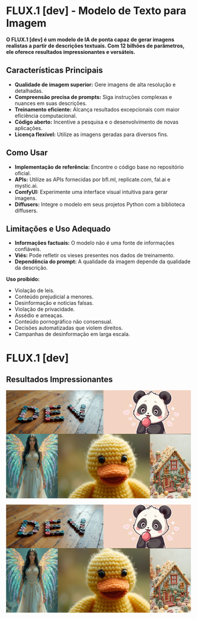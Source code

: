 # FLUX.1 [dev] - Modelo de Texto para Imagem

**O FLUX.1 [dev] é um modelo de IA de ponta capaz de gerar imagens realistas a partir de descrições textuais. Com 12 bilhões de parâmetros, ele oferece resultados impressionantes e versáteis.**

## Características Principais
* **Qualidade de imagem superior:** Gere imagens de alta resolução e detalhadas.
* **Compreensão precisa de prompts:** Siga instruções complexas e nuances em suas descrições.
* **Treinamento eficiente:** Alcança resultados excepcionais com maior eficiência computacional.
* **Código aberto:** Incentive a pesquisa e o desenvolvimento de novas aplicações.
* **Licença flexível:** Utilize as imagens geradas para diversos fins.

## Como Usar
* **Implementação de referência:** Encontre o código base no repositório oficial.
* **APIs:** Utilize as APIs fornecidas por bfl.ml, replicate.com, fal.ai e mystic.ai.
* **ComfyUI:** Experimente uma interface visual intuitiva para gerar imagens.
* **Diffusers:** Integre o modelo em seus projetos Python com a biblioteca diffusers.

## Limitações e Uso Adequado
* **Informações factuais:** O modelo não é uma fonte de informações confiáveis.
* **Viés:** Pode refletir os vieses presentes nos dados de treinamento.
* **Dependência do prompt:** A qualidade da imagem depende da qualidade da descrição.

**Uso proibido:**
* Violação de leis.
* Conteúdo prejudicial a menores.
* Desinformação e notícias falsas.
* Violação de privacidade.
* Assédio e ameaças.
* Conteúdo pornográfico não consensual.
* Decisões automatizadas que violem direitos.
* Campanhas de desinformação em larga escala.

# FLUX.1 [dev]

## Resultados Impressionantes

![Uma imagem incrível gerada pelo FLUX.1 [dev]](https://github.com/William-Paiva/SobreFlux.1-dev/blob/main/images/dev_grid.jpg)


<div align="center">
<img src="https://github.com/William-Paiva/SobreFlux.1-dev/blob/main/images/dev_grid.jpg" width="600">
</div>


